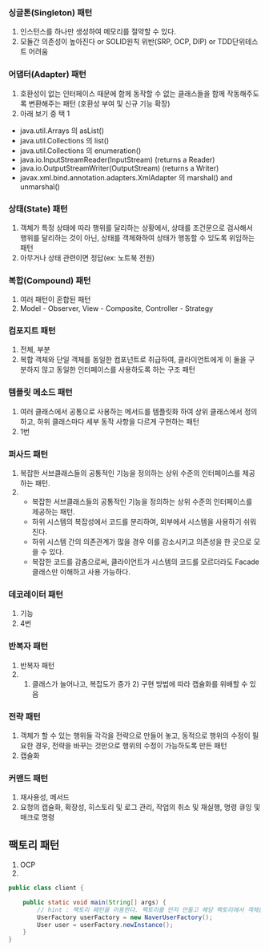 ### 싱글톤(Singleton) 패턴

1. 인스턴스를 하나만 생성하여 메모리를 절약할 수 있다.
2. 모듈간 의존성이 높아진다 or SOLID원칙 위반(SRP, OCP, DIP) or TDD단위테스트 어려움

### 어댑터(Adapter) 패턴

1. 호환성이 없는 인터페이스 때문에 함께 동작할 수 없는 클래스들을 함께 작동해주도록 변환해주는 패턴 (호환성 부여 및 신규 기능 확장)
2. 아래 보기 중 택 1

- java.util.Arrays 의 asList()
- java.util.Collections 의 list()
- java.util.Collections 의 enumeration()
- java.io.InputStreamReader(InputStream) (returns a Reader)
- java.io.OutputStreamWriter(OutputStream) (returns a Writer)
- javax.xml.bind.annotation.adapters.XmlAdapter 의 marshal() and unmarshal()

### 상태(State) 패턴

1. 객체가 특정 상태에 따라 행위를 달리하는 상황에서, 상태를 조건문으로 검사해서 행위를 달리하는 것이 아닌, 상태를 객체화하여 상태가 행동할 수 있도록 위임하는 패턴
2. 아무거나 상태 관련이면 정답(ex: 노트북 전원)

### 복합(Compound) 패턴

1. 여러 패턴이 혼합된 패턴
2. Model - Observer, View - Composite, Controller - Strategy

### 컴포지트 패턴

1. 전체, 부분
2. 복합 객체와 단일 객체를 동일한 컴포넌트로 취급하여, 클라이언트에게 이 둘을 구분하지 않고 동일한 인터페이스를 사용하도록 하는 구조 패턴

### 템플릿 메소드 패턴

1. 여러 클래스에서 공통으로 사용하는 메서드를 템플릿화 하여 상위 클래스에서 정의하고, 하위 클래스마다 세부 동작 사항을 다르게 구현하는 패턴
2. 1번

### 퍼사드 패턴

1. 복잡한 서브클래스들의 공통적인 기능을 정의하는 상위 수준의 인터페이스를 제공하는 패턴.
2. - 복잡한 서브클래스들의 공통적인 기능을 정의하는 상위 수준의 인터페이스를 제공하는 패턴.
   - 하위 시스템의 복잡성에서 코드를 분리하여, 외부에서 시스템을 사용하기 쉬워진다.
   - 하위 시스템 간의 의존관계가 많을 경우 이를 감소시키고 의존성을 한 곳으로 모을 수 있다.
   - 복잡한 코드를 감춤으로써, 클라이언트가 시스템의 코드를 모르더라도 Facade클래스만 이해하고 사용 가능하다.

### 데코레이터 패턴
1. 기능
2. 4번

### 반복자 패턴
1. 반복자 패턴
2. 1) 클래스가 늘어나고, 복잡도가 증가 2) 구현 방법에 따라 캡슐화를 위배할 수 있음

### 전략 패턴
1. 객체가 할 수 있는 행위들 각각을 전략으로 만들어 놓고, 동적으로 행위의 수정이 필요한 경우, 전략을 바꾸는 것만으로 행위의 수정이 가능하도록 만든 패턴
2. 캡슐화

### 커맨드 패턴
1. 재사용성, 메서드
2. 요청의 캡슐화, 확장성, 히스토리 및 로그 관리, 작업의 취소 및 재실행, 명령 큐잉 및 매크로 명령

## 팩토리 패턴
1. OCP
2. 
``` java
public class client {

    public static void main(String[] args) {
        // hint : 팩토리 패턴을 이용한다. 팩토리를 만저 만들고 해당 팩토리에서 객체를 만들면 됨.
        UserFactory userFactory = new NaverUserFactory();
        User user = userFactory.newInstance();
    }
}
```